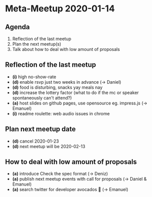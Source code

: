 # Meta-Meetup 2020-01-14

## Agenda

1. Reflection of the last meetup
2. Plan the next meetup(s)
3. Talk about how to deal with low amount of proposals

## Reflection of the last meetup

- __(i)__ high no-show-rate 
- __(d)__ enable rsvp just two weeks in advance (-> Daniel)
- __(d)__ food is disturbing, snacks yay meals nay
- __(d)__ increase the lottery factor (what to do if the mc or speaker spontaneously can't attend?)
- __(a)__ host slides on github pages, use opensource eg. impress.js (-> Emanuel) 
- __(i)__ readme roulette: web audio issues in chrome

## Plan next meetup date

- __(d)__ cancel 2020-01-23
- __(d)__ next meetup will be 2020-02-13 

## How to deal with low amount of proposals

- __(a)__ introduce Check the spec format (-> Deniz)
- __(a)__ publish next meetup events with call for proposals (-> Daniel & Emanuel)
- __(a)__ search twitter for developer avocados 🥑 (-> Emanuel)

